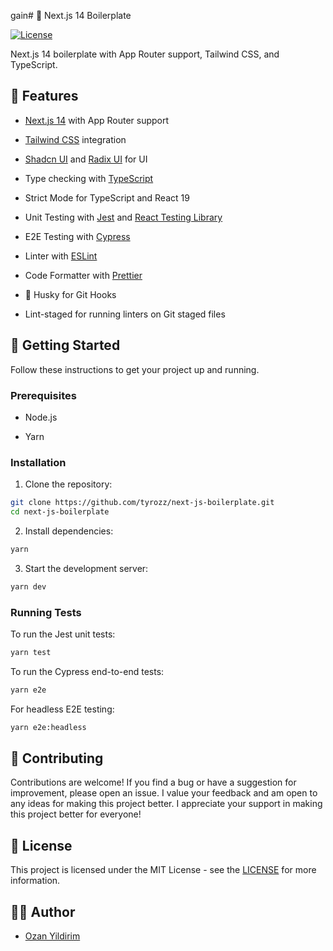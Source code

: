 gain# 🚀 Next.js 14 Boilerplate

[![License](https://img.shields.io/badge/License-MIT-green.svg)](LICENSE)

Next.js 14 boilerplate with App Router support, Tailwind CSS, and TypeScript.

## 🧰 Features

-   [Next.js 14](https://nextjs.org/) with App Router support

-   [Tailwind CSS](https://tailwindcss.com/) integration

-   [Shadcn UI](https://ui.shadcn.com/) and [Radix UI](https://www.radix-ui.com/) for UI

-   Type checking with [TypeScript](https://www.typescriptlang.org)

-   Strict Mode for TypeScript and React 19

-   Unit Testing with [Jest](https://jestjs.io/) and [React Testing Library](https://testing-library.com/docs/react-testing-library/intro/)

-   E2E Testing with [Cypress](https://www.cypress.io/)

-   Linter with [ESLint](https://eslint.org)

-   Code Formatter with [Prettier](https://prettier.io)

-   🦊 Husky for Git Hooks

-   Lint-staged for running linters on Git staged files

## 🚦 Getting Started

Follow these instructions to get your project up and running.

### Prerequisites

-   Node.js

-   Yarn

### Installation

1. Clone the repository:

```bash
git clone https://github.com/tyrozz/next-js-boilerplate.git
cd next-js-boilerplate
```

2. Install dependencies:

```bash
yarn
```

3. Start the development server:

```bash
yarn dev
```

### Running Tests

To run the Jest unit tests:

```bash
yarn test
```

To run the Cypress end-to-end tests:

```bash
yarn e2e
```

For headless E2E testing:

```bash
yarn e2e:headless
```

## 🤝 Contributing

Contributions are welcome! If you find a bug or have a suggestion for improvement, please open an issue. I value your feedback and am open to any ideas for making this project better. I appreciate your support in making this project better for everyone!

## 📝 License

This project is licensed under the MIT License - see the [LICENSE](LICENSE) for more information.

## 👨‍💻 Author

-   [Ozan Yildirim](https://www.ozanyildirim.me/)
